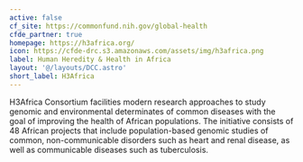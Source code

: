 ```yaml
---
active: false
cf_site: https://commonfund.nih.gov/global-health
cfde_partner: true
homepage: https://h3africa.org/
icon: https://cfde-drc.s3.amazonaws.com/assets/img/h3africa.png
label: Human Heredity & Health in Africa
layout: '@/layouts/DCC.astro'
short_label: H3Africa
---
```

H3Africa Consortium facilities modern research approaches to study genomic and environmental determinates of common diseases with the goal of improving the health of African populations. The initiative consists of 48 African projects that include population-based genomic studies of common, non-communicable disorders such as heart and renal disease, as well as communicable diseases such as tuberculosis.